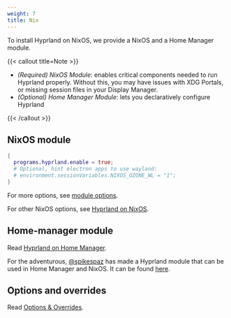 ```yaml
---
weight: 7
title: Nix
---
```


To install Hyprland on NixOS, we provide a NixOS and a Home Manager module.

{{< callout title=Note >}}

- _(Required) NixOS Module_: enables critical components needed to run Hyprland
  properly. Without this, you may have issues with XDG Portals, or missing
  session files in your Display Manager.
- _(Optional) Home Manager Module_: lets you declaratively configure Hyprland

{{< /callout >}}

## NixOS module

```nix
{
  programs.hyprland.enable = true;
  # Optional, hint electron apps to use wayland:
  # environment.sessionVariables.NIXOS_OZONE_WL = "1";
}
```

For more options, see
[module options](https://search.nixos.org/options?channel=unstable&from=0&size=50&sort=relevance&type=packages&query=hyprland).

For other NixOS options, see [Hyprland on NixOS](./Hyprland-on-NixOS).

## Home-manager module

Read [Hyprland on Home Manager](./Hyprland-on-Home-Manager).

For the adventurous, [@spikespaz](https://github.com/spikespaz) has made a
Hyprland module that can be used in Home Manager and NixOS. It can be found
[here](https://github.com/spikespaz/hyprland-nix).

## Options and overrides

Read [Options & Overrides](./Options-Overrides).
